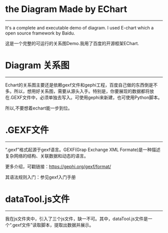 # the Diagram Made by EChart
------------------
It's a complete and executable demo of diagram. l used E-chart which a open source framework by Baidu.

这是一个完整的可运行的关系图Demo.我用了百度的开源框架EChart.

# Diagram 关系图
-------------------
Echart的关系图主要还是依赖gexf文件和gephi工程，百度自己做的东西倒是不多。所以，想用好关系图，需要从源头入手。特别是，你要展现的数据都将放在.GEXF文件中，必须单独去写入。可使用gephi来新建，也可使用Python脚本。

所以,不要想着echart能一步到位。

# .GEXF文件
-----------------
“.gexf”格式起源于gexf语言。GEXF(Grap Exchange XML Formate)是一种描述复杂网络的结构、关联数据和动态的语言。

更多介绍，可戳链接：https://gephi.org/gexf/format/

其语法规则入门：参见gexf入门手册

# dataTool.js文件
--------------------------------
我在js文件夹中，引入了三个js文件，缺一不可。其中，dataTool.js文件是一个“.gexf文件”读取脚本，提取出数据并展示。




